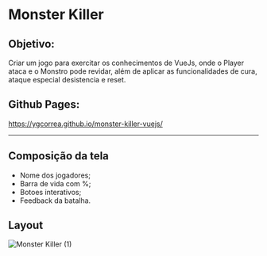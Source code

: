 # Monster Killer


## Objetivo:

Criar um jogo para exercitar os conhecimentos de VueJs, onde o Player ataca e o Monstro pode revidar, além de aplicar as funcionalidades de cura, ataque especial desistencia e reset.

## Github Pages: 
https://ygcorrea.github.io/monster-killer-vuejs/
<hr>

## Composição da tela

- Nome dos jogadores;
- Barra de vida com %;
- Botoes interativos;
- Feedback da batalha.

## Layout

![Monster Killer (1)](https://user-images.githubusercontent.com/58710976/87609697-a106c600-c6d9-11ea-9170-80bca14c13b5.gif)



